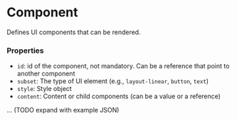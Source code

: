 # Component

Defines UI components that can be rendered.

### Properties

- `id`: id of the component, not mandatory. Can be a reference that point to another component
- `subset`: The type of UI element (e.g., `layout-linear`, `button`, `text`)
- `style`: Style object
- `content`: Content or child components (can be a value or a reference)

... (TODO expand with example JSON)
